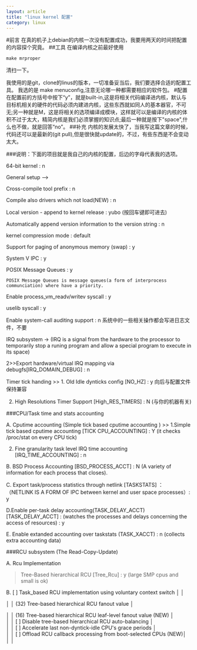 ```yaml
---
layout: article
title: "linux kernel 配置"
category: linux
---
```

#前言
在真的机子上debian的内核一次没有配置成功，我要用两天的时间把配置的内容探个究竟。
##工具
在编译内核之前最好使用  

	make mrproper

清扫一下。

我使用的是git，clone的linus的版本，一切准备妥当后，我们要选择合适的配置工具。
我选的是 make menuconfig,注意无论哪一种都需要相应的软件包。
#配置
在配置前的方括号中按下“y”，就是built-in,这是将相关代码编译进内核，默认与目标机相关的硬件的代码必须内建进内核，这些东西就如同人的基本器官，不可无;另一种就是M，这是将相关的选项编译成模块，这样就可以是编译的内核的体积不过于太大，精简内核是我们必须掌握的知识点;最后一种就是按下"space",什么也不做，就是回答“no”。
##补充
内核的发展太快了，当我写这篇文章的时候，代码还可以是最新的(git pull),但是很快就update的，不过，有些东西是不会变动太大。

###说明：下面的项目就是我自己的内核的配置，后边的字母代表我的选项。

64-bit kernel  : n

General setup -->

Cross-compile tool prefix : n

Compile also drivers which not load(NEW) : n

Local version - append to kernel release : yubo (按回车键即可进去)

Automatically append version information to the version string : n

kernel compression mode : default

Support for paging of anonymous memory (swap) : y

System V IPC : y 

POSIX Message Queues : y
	
	POSIX Message Queues is message queues(a form of interprocess communciation) where have a priority.

Enable process_vm_readv/writev syscall : y

uselib syscall : y

Enable system-call auditing support : n
	系统中的一些相关操作都会写进日志文件，不要

IRQ subsystem  -> (IRQ is a signal from the hardware to the processor to temporarily stop a runing program and allow a special program to execute in its space)

2>>Export hardware/virtual IRQ mapping via debugfs[IRQ_DOMAIN_DEBUG] : n

Timer tick handing >> 1. Old Idle dynticks config [NO_HZ] : y 向后与配置文件保持兼容

2. High Resolutions Timer Support [High_RES_TIMERS] : N (与你的机器有关)

###CPU/Task time and stats accounting

A. Cputime accounting (Simple tick based cputime  accounting ) >> 1.Simple tick based cputime accounting [TICK CPU_ACCOUNTING] : Y (it checks /proc/stat on every CPU tick)

2. Fine granularity task level IRQ time accounting [IRQ_TIME_ACCOUNTING] : n

B. BSD Process Accounting [BSD_PROCESS_ACCT] : N (A variety of information for each process that closes).

C. Export task/process statistics through netlink [TASKSTATS] ： （NETLINK IS A FORM OF IPC between kernel and user space processes）: y

D.Enable per-task delay accounting(TASK_DELAY_ACCT) [TASK_DELAY_ACCT] : (watches the processes and delays concerning the access of resources) : y

E. Enable extanded accounting over taskstats (TASK_XACCT) : n (collects extra accounting data)

###RCU subsystem (The Read-Copy-Update)

A. Rcu Implementation 

> Tree-Based hierarchical RCU [Tree_Rcu] : y (large SMP cpus and small is ok)

B.
 [ ] Task_based RCU implementation using voluntary context switch │ │  

  │ │    (32) Tree-based hierarchical RCU fanout value                    │ 
  
  │ │    (16) Tree-based hierarchical RCU leaf-level fanout value (NEW)   │  
  │ │    [ ] Disable tree-based hierarchical RCU auto-balancing           │   
  │ │    [ ] Accelerate last non-dyntick-idle CPU's grace periods         │   
  │ │    [ ] Offload RCU callback processing from boot-selected CPUs (NEW)│   
  │ │                                                        




	
